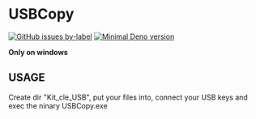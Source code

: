 # USBCopy

[![GitHub issues by-label](https://img.shields.io/github/issues/stephendltg/USBCopy/help%20wanted?label=issues%20need%20help&logo=github)](https://github.com/stephendltg-bzh/USBCopy/issues?q=label%3A%22help+wanted%22+is%3Aopen+is%3Aissue)
[![Minimal Deno version](https://img.shields.io/static/v1?label=deno&message=%3E=1.13.2&logo=node.js&color)](https://deno.land/)

**Only on windows**

## USAGE

Create dir "Kit_cle_USB", put your files into, connect your USB keys and exec the ninary USBCopy.exe
